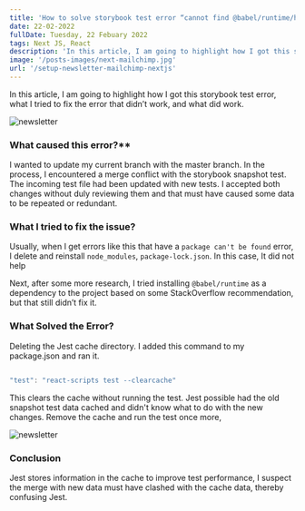```yaml
---
title: 'How to solve storybook test error “cannot find @babel/runtime/helpers/interopRequireDefault”'
date: 22-02-2022
fullDate: Tuesday, 22 Febuary 2022
tags: Next JS, React
description: 'In this article, I am going to highlight how I got this storybook jest snapshot test error “cannot find @babel/runtime/helpers/interopRequireDefault” and  what I did to fix this jest snapshot test  error'
image: '/posts-images/next-mailchimp.jpg'
url: '/setup-newsletter-mailchimp-nextjs'
---
```


In this article, I am going to highlight how I got this storybook test error, what I tried to fix the error that didn’t work, and what did work.

 ![newsletter](/posts-images/failed-storybook-test.png)

### What caused this error?**

I wanted to update my current branch with the master branch. In the process, I encountered a merge conflict with the storybook snapshot test. The incoming test file had been updated with new tests. I accepted both changes without duly reviewing them and that must have caused some data to be repeated or redundant.

### What I tried to fix the issue?

Usually, when I get errors like this that have a `package can't be found` error, I delete and reinstall `node_modules`, `package-lock.json`. In this case, It did not help

Next, after some more research, I tried installing  `@babel/runtime` as a dependency to the project based on some StackOverflow recommendation, but that still didn’t fix it.

### What Solved the Error?

Deleting the Jest cache directory. I added this command to my package.json and ran it.

```js

"test": "react-scripts test --clearcache"

```

This clears the cache without running the test. Jest possible had the old snapshot test data cached and didn't know what to do with the new changes. Remove the cache and run the test once more, 

 ![newsletter](/posts-images/storybook-test-result.png)

 ### Conclusion

Jest stores information in the cache to improve test performance, I suspect the merge with new data must have clashed with the cache data, thereby confusing Jest.